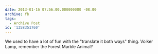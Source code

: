 ```yaml
---
date: 2013-01-16 07:56:00.000000000 -08:00
archive: fb
tags: 
  - Archive Post
id: '1358351760'
---
```


We used to have a lot of fun with the "translate it both ways" thing. Volker Lamp, remember the Forest Marble Animal?
